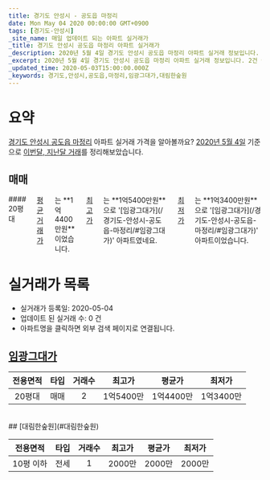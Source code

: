 ```yaml
---
title: 경기도 안성시 - 공도읍 마정리
date: Mon May 04 2020 00:00:00 GMT+0900
tags: [경기도-안성시]
_site_name: 매일 업데이트 되는 아파트 실거래가
_title: 경기도 안성시 공도읍 마정리 아파트 실거래가
_description: 2020년 5월 4일 경기도 안성시 공도읍 마정리 아파트 실거래 정보입니다. 2건 아파트 정보가 있습니다.
_excerpt: 2020년 5월 4일 경기도 안성시 공도읍 마정리 아파트 실거래 정보입니다. 2건 아파트 정보가 있습니다.
_updated_time: 2020-05-03T15:00:00.000Z
_keywords: 경기도,안성시,공도읍,마정리,임광그대가,대림한숲원
---
```





# 요약
<ins>경기도 안성시 공도읍 마정리</ins> 아파트 실거래 가격을 알아볼까요? <ins>2020년 5월 4일</ins> 기준으로 <ins>이번달, 지난달 거래</ins>를 정리해보았습니다.

## 매매
<div class="container">
<div class="twelve columns" markdown="1">
#### 20평대
<ins>평균 거래가</ins>는 **1억4400만원**이었습니다. <ins>최고가</ins>는 **1억5400만원**으로 '[임광그대가](/경기도-안성시-공도읍-마정리/#임광그대가)' 아파트였네요. <ins>최저가</ins>는 **1억3400만원**으로 '[임광그대가](/경기도-안성시-공도읍-마정리/#임광그대가)' 아파트이었습니다.
</div>
</div>



# 실거래가 목록
- 실거래가 등록일: 2020-05-04
- 업데이트 된 실거래 수: 0 건
- 아파트명을 클릭하면 외부 검색 페이지로 연결됩니다.

## [임광그대가](#임광그대가)

|전용면적|타입|거래수|최고가|평균가|최저가|
|:---:|:---:|:---:|:---:|:---:|:---:|
|20평대|<span class="deal-type-1">매매</span>|2|1억5400만|1억4400만|1억3400만|

<br/>
## [대림한숲원](#대림한숲원)

|전용면적|타입|거래수|최고가|평균가|최저가|
|:---:|:---:|:---:|:---:|:---:|:---:|
|10평 이하|<span class="deal-type-2">전세</span>|1|2000만|2000만|2000만|

<br/>



